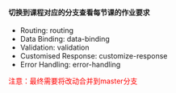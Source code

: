 #### 切换到课程对应的分支查看每节课的作业要求
* Routing: routing
* Data Binding: data-binding
* Validation: validation
* Customised Response: customize-response
* Error Handling: error-handling

<span style="color: red"> 注意：最终需要将改动合并到master分支 </span> 
